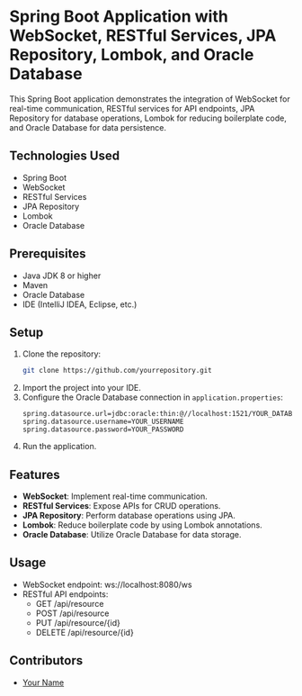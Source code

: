 # Spring Boot Application with WebSocket, RESTful Services, JPA Repository, Lombok, and Oracle Database

This Spring Boot application demonstrates the integration of WebSocket for real-time communication, RESTful services for API endpoints, JPA Repository for database operations, Lombok for reducing boilerplate code, and Oracle Database for data persistence.

## Technologies Used
- Spring Boot
- WebSocket
- RESTful Services
- JPA Repository
- Lombok
- Oracle Database

## Prerequisites
- Java JDK 8 or higher
- Maven
- Oracle Database
- IDE (IntelliJ IDEA, Eclipse, etc.)

## Setup
1. Clone the repository:
   ```bash
   git clone https://github.com/yourrepository.git
   ```
2. Import the project into your IDE.
3. Configure the Oracle Database connection in `application.properties`:
   ```properties
   spring.datasource.url=jdbc:oracle:thin:@//localhost:1521/YOUR_DATABASE
   spring.datasource.username=YOUR_USERNAME
   spring.datasource.password=YOUR_PASSWORD
   ```
4. Run the application.

## Features
- **WebSocket**: Implement real-time communication.
- **RESTful Services**: Expose APIs for CRUD operations.
- **JPA Repository**: Perform database operations using JPA.
- **Lombok**: Reduce boilerplate code by using Lombok annotations.
- **Oracle Database**: Utilize Oracle Database for data storage.

## Usage
- WebSocket endpoint: ws://localhost:8080/ws
- RESTful API endpoints: 
  - GET /api/resource
  - POST /api/resource
  - PUT /api/resource/{id}
  - DELETE /api/resource/{id}

## Contributors
- [Your Name](https://github.com/yourprofile)
